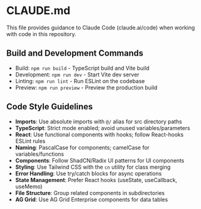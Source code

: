 # CLAUDE.md

This file provides guidance to Claude Code (claude.ai/code) when working with code in this repository.

## Build and Development Commands
- Build: `npm run build` - TypeScript build and Vite build
- Development: `npm run dev` - Start Vite dev server
- Linting: `npm run lint` - Run ESLint on the codebase
- Preview: `npm run preview` - Preview the production build

## Code Style Guidelines
- **Imports**: Use absolute imports with `@/` alias for src directory paths
- **TypeScript**: Strict mode enabled; avoid unused variables/parameters
- **React**: Use functional components with hooks; follow React-hooks ESLint rules
- **Naming**: PascalCase for components; camelCase for variables/functions
- **Components**: Follow ShadCN/Radix UI patterns for UI components
- **Styling**: Use Tailwind CSS with the `cn` utility for class merging
- **Error Handling**: Use try/catch blocks for async operations
- **State Management**: Prefer React hooks (useState, useCallback, useMemo)
- **File Structure**: Group related components in subdirectories
- **AG Grid**: Use AG Grid Enterprise components for data tables